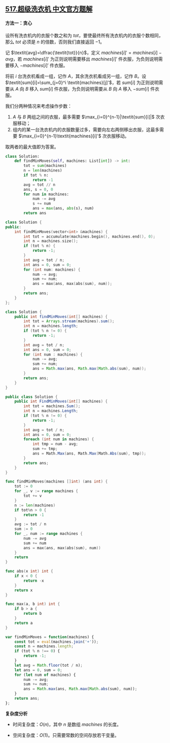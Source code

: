 ## [517.超级洗衣机 中文官方题解](https://leetcode.cn/problems/super-washing-machines/solutions/100000/chao-ji-xi-yi-ji-by-leetcode-solution-yhej)

#### 方法一：贪心

设所有洗衣机内的衣服个数之和为 $\textit{tot}$，要使最终所有洗衣机内的衣服个数相同，那么 $\textit{tot}$ 必须是 $n$ 的倍数，否则我们直接返回 $-1$。

记 $\textit{avg}=\dfrac{\textit{tot}}{n}$，定义 $\textit{machines}[i]'=\textit{machines}[i]-\textit{avg}$，若 $\textit{machines}[i]'$ 为正则说明需要移出 $\textit{machines}[i]'$ 件衣服，为负则说明需要移入 $-\textit{machines}[i]'$ 件衣服。

将前 $i$ 台洗衣机看成一组，记作 $A$，其余洗衣机看成另一组，记作 $B$。设 $\textit{sum}[i]=\sum_{j=0}^i \textit{machines}[j]'$，若 $\textit{sum}[i]$ 为正则说明需要从 $A$ 向 $B$ 移入 $\textit{sum}[i]$ 件衣服，为负则说明需要从 $B$ 向 $A$ 移入 $-\textit{sum}[i]$ 件衣服。

我们分两种情况来考虑操作步数：

1. $A$ 与 $B$ 两组之间的衣服，最多需要 $\max_{i=0}^{n-1}|\textit{sum}[i]|$ 次衣服移动；
2. 组内的某一台洗衣机内的衣服数量过多，需要向左右两侧移出衣服，这最多需要 $\max_{i=0}^{n-1}\textit{machines}[i]'$ 次衣服移动。

取两者的最大值即为答案。

```Python [sol1-Python3]
class Solution:
    def findMinMoves(self, machines: List[int]) -> int:
        tot = sum(machines)
        n = len(machines)
        if tot % n:
            return -1
        avg = tot // n
        ans, s = 0, 0
        for num in machines:
            num -= avg
            s += num
            ans = max(ans, abs(s), num)
        return ans
```

```C++ [sol1-C++]
class Solution {
public:
    int findMinMoves(vector<int> &machines) {
        int tot = accumulate(machines.begin(), machines.end(), 0);
        int n = machines.size();
        if (tot % n) {
            return -1;
        }
        int avg = tot / n;
        int ans = 0, sum = 0;
        for (int num: machines) {
            num -= avg;
            sum += num;
            ans = max(ans, max(abs(sum), num));
        }
        return ans;
    }
};
```

```Java [sol1-Java]
class Solution {
    public int findMinMoves(int[] machines) {
        int tot = Arrays.stream(machines).sum();
        int n = machines.length;
        if (tot % n != 0) {
            return -1;
        }
        int avg = tot / n;
        int ans = 0, sum = 0;
        for (int num : machines) {
            num -= avg;
            sum += num;
            ans = Math.max(ans, Math.max(Math.abs(sum), num));
        }
        return ans;
    }
}
```

```C# [sol1-C#]
public class Solution {
    public int FindMinMoves(int[] machines) {
        int tot = machines.Sum();
        int n = machines.Length;
        if (tot % n != 0) {
            return -1;
        }
        int avg = tot / n;
        int ans = 0, sum = 0;
        foreach (int num in machines) {
            int tmp = num - avg;
            sum += tmp;
            ans = Math.Max(ans, Math.Max(Math.Abs(sum), tmp));
        }
        return ans;
    }
}
```

```go [sol1-Golang]
func findMinMoves(machines []int) (ans int) {
    tot := 0
    for _, v := range machines {
        tot += v
    }
    n := len(machines)
    if tot%n > 0 {
        return -1
    }
    avg := tot / n
    sum := 0
    for _, num := range machines {
        num -= avg
        sum += num
        ans = max(ans, max(abs(sum), num))
    }
    return
}

func abs(x int) int {
    if x < 0 {
        return -x
    }
    return x
}

func max(a, b int) int {
    if b > a {
        return b
    }
    return a
}
```

```JavaScript [sol1-JavaScript]
var findMinMoves = function(machines) {
    const tot = eval(machines.join('+'));
    const n = machines.length;
    if (tot % n !== 0) {
        return -1;
    }
    let avg = Math.floor(tot / n);
    let ans = 0, sum = 0;
    for (let num of machines) {
        num -= avg;
        sum += num;
        ans = Math.max(ans, Math.max(Math.abs(sum), num));
    }
    return ans;
};
```

**复杂度分析**

- 时间复杂度：$O(n)$，其中 $n$ 是数组 $\textit{machines}$ 的长度。

- 空间复杂度：$O(1)$。只需要常数的空间存放若干变量。